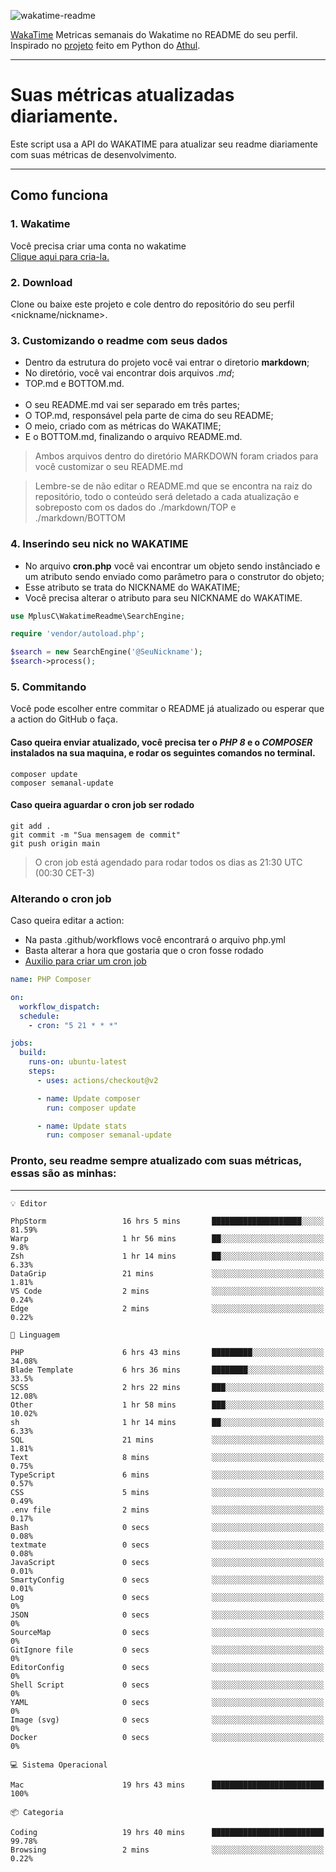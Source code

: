 ![wakatime-readme](https://socialify.git.ci/bymatheus/wakatime-readme/image?description=1&descriptionEditable=M%C3%A9tricas%20semanais%20do%20Wakatime%20no%20seu%20README%20de%20perfil.&font=KoHo&forks=1&language=1&owner=1&pattern=Signal&stargazers=1&theme=Dark)

[WakaTime](https://wakatime.com) Metricas semanais do Wakatime no README do seu perfil. <br>
Inspirado no [projeto](https://github.com/athul/waka-readme) feito em Python do [Athul](https://github.com/athul).
___

# Suas métricas atualizadas diariamente.
Este script usa a API do WAKATIME para atualizar seu readme diariamente com suas métricas de desenvolvimento.

___

## Como funciona

### 1. Wakatime
Você precisa criar uma conta no wakatime <br>
[Clique aqui para cria-la.](https://wakatime.com) 

### 2. Download
Clone ou baixe este projeto e cole dentro do repositório do seu perfil <nickname/nickname>.

### 3. Customizando o readme com seus dados
- Dentro da estrutura do projeto você vai entrar o diretorio **markdown**;  
- No diretório, você vai encontrar dois arquivos *.md*;
- TOP.md e BOTTOM.md.
<br><br>
- O seu README.md vai ser separado em três partes; 
- O TOP.md, responsável pela parte de cima do seu README;
- O meio, criado com as métricas do WAKATIME;
- E o BOTTOM.md, finalizando o arquivo README.md.<br>

> Ambos arquivos dentro do diretório MARKDOWN foram criados para você customizar o seu README.md

> Lembre-se de não editar o README.md que se encontra na raiz do repositório, todo o conteúdo será deletado a cada atualização e sobreposto com os dados do ./markdown/TOP e ./markdown/BOTTOM

### 4. Inserindo seu nick no WAKATIME
- No arquivo **cron.php** você vai encontrar um objeto sendo instânciado e um atributo sendo enviado como parâmetro para o construtor do objeto;
- Esse atributo se trata do NICKNAME do WAKATIME;
- Você precisa alterar o atributo para seu NICKNAME do WAKATIME.

```php
use MplusC\WakatimeReadme\SearchEngine;

require 'vendor/autoload.php';

$search = new SearchEngine('@SeuNickname');
$search->process();
```

### 5. Commitando
Você pode escolher entre commitar o README já atualizado ou esperar que a action do GitHub o faça. <br>

#### Caso queira enviar atualizado, você precisa ter o *PHP 8* e o *COMPOSER* instalados na sua maquina, e rodar os seguintes comandos no terminal.
```composer
composer update
composer semanal-update 
```

#### Caso queira aguardar o cron job ser rodado 
```git 
git add .
git commit -m "Sua mensagem de commit"
git push origin main
```

>O cron job está agendado para rodar todos os dias as 21:30 UTC (00:30 CET-3) 

### Alterando o cron job
Caso queira editar a action:

- Na pasta .github/workflows você encontrará o arquivo php.yml
- Basta alterar a hora que gostaria que o cron fosse rodado
- [Auxilio para criar um cron job](https://crontab.guru)

```yml
name: PHP Composer

on:
  workflow_dispatch:
  schedule:
    - cron: "5 21 * * *"

jobs:
  build:
    runs-on: ubuntu-latest
    steps:
      - uses: actions/checkout@v2

      - name: Update composer
        run: composer update

      - name: Update stats
        run: composer semanal-update
```

### Pronto, seu readme sempre atualizado com suas métricas, essas são as minhas:

___
```text
💡 Editor

PhpStorm                 16 hrs 5 mins       ████████████████████░░░░░     81.59%
Warp                     1 hr 56 mins        ██░░░░░░░░░░░░░░░░░░░░░░░       9.8%
Zsh                      1 hr 14 mins        ██░░░░░░░░░░░░░░░░░░░░░░░      6.33%
DataGrip                 21 mins             ░░░░░░░░░░░░░░░░░░░░░░░░░      1.81%
VS Code                  2 mins              ░░░░░░░░░░░░░░░░░░░░░░░░░      0.24%
Edge                     2 mins              ░░░░░░░░░░░░░░░░░░░░░░░░░      0.22%
```
```text
💬 Linguagem

PHP                      6 hrs 43 mins       █████████░░░░░░░░░░░░░░░░     34.08%
Blade Template           6 hrs 36 mins       ████████░░░░░░░░░░░░░░░░░      33.5%
SCSS                     2 hrs 22 mins       ███░░░░░░░░░░░░░░░░░░░░░░     12.08%
Other                    1 hr 58 mins        ███░░░░░░░░░░░░░░░░░░░░░░     10.02%
sh                       1 hr 14 mins        ██░░░░░░░░░░░░░░░░░░░░░░░      6.33%
SQL                      21 mins             ░░░░░░░░░░░░░░░░░░░░░░░░░      1.81%
Text                     8 mins              ░░░░░░░░░░░░░░░░░░░░░░░░░      0.75%
TypeScript               6 mins              ░░░░░░░░░░░░░░░░░░░░░░░░░      0.57%
CSS                      5 mins              ░░░░░░░░░░░░░░░░░░░░░░░░░      0.49%
.env file                2 mins              ░░░░░░░░░░░░░░░░░░░░░░░░░      0.17%
Bash                     0 secs              ░░░░░░░░░░░░░░░░░░░░░░░░░      0.08%
textmate                 0 secs              ░░░░░░░░░░░░░░░░░░░░░░░░░      0.08%
JavaScript               0 secs              ░░░░░░░░░░░░░░░░░░░░░░░░░      0.01%
SmartyConfig             0 secs              ░░░░░░░░░░░░░░░░░░░░░░░░░      0.01%
Log                      0 secs              ░░░░░░░░░░░░░░░░░░░░░░░░░         0%
JSON                     0 secs              ░░░░░░░░░░░░░░░░░░░░░░░░░         0%
SourceMap                0 secs              ░░░░░░░░░░░░░░░░░░░░░░░░░         0%
GitIgnore file           0 secs              ░░░░░░░░░░░░░░░░░░░░░░░░░         0%
EditorConfig             0 secs              ░░░░░░░░░░░░░░░░░░░░░░░░░         0%
Shell Script             0 secs              ░░░░░░░░░░░░░░░░░░░░░░░░░         0%
YAML                     0 secs              ░░░░░░░░░░░░░░░░░░░░░░░░░         0%
Image (svg)              0 secs              ░░░░░░░░░░░░░░░░░░░░░░░░░         0%
Docker                   0 secs              ░░░░░░░░░░░░░░░░░░░░░░░░░         0%
```
```text
💻 Sistema Operacional

Mac                      19 hrs 43 mins      █████████████████████████       100%
```
```text
📦 Categoria

Coding                   19 hrs 40 mins      █████████████████████████     99.78%
Browsing                 2 mins              ░░░░░░░░░░░░░░░░░░░░░░░░░      0.22%
```
